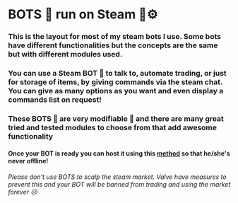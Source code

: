 # BOTS 🤖 run on Steam 🚂⚙️

### This is the layout for most of my steam bots I use. Some bots have different functionalities but the concepts are the same but with different modules used.
### You can use a Steam BOT 🤖 to talk to, automate trading, or just for storage of items, by giving commands via the steam chat. You can give as many options as you want and even display a commands list on request!
### These BOTS 🤖 are very modifiable 🔧 and there are many great tried and tested modules to choose from that add awesome functionality

#### Once your BOT is ready you can host it using this [method](https://www.youtube.com/watch?v=Cl2Od4mR9Ds) so that he/she's never offline!

###### Please don't use BOTS to scalp the steam market. Valve have measures to prevent this and your BOT will be banned from trading and using the market forever 😥 
